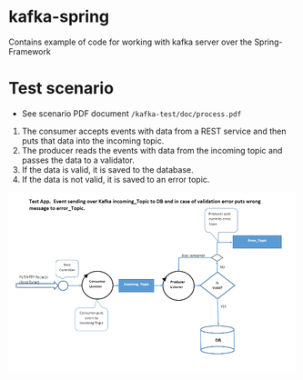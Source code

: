 # kafka-spring
Contains example of code for working with kafka server over the Spring-Framework

# Test scenario

- See scenario PDF document  ```/kafka-test/doc/process.pdf```

1. The consumer accepts events with data from a REST service and then puts that data into the incoming topic.
2. The producer reads the events with data from the incoming topic and passes the data to a validator.
3. If the data is valid, it is saved to the database.
4. If the data is not valid, it is saved to an error topic.


<img src="https://github.com/OlPrognimak/kafka-spring/blob/master/doc/scenario.png">

